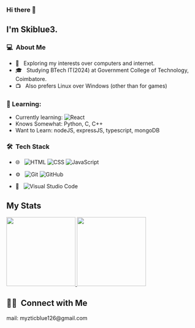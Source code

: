 ### Hi there 👋

## I'm Skiblue3.

### 💻 &nbsp;About Me 

- 🤔 &nbsp; Exploring my interests over computers and internet.
- 🎓 &nbsp; Studying BTech IT(2024) at Government College of Technology, Coimbatore.
- :tv: &nbsp; Also prefers Linux over Windows (other than for games)


### :blue_book: Learning: 
- Currently learning: ![React](https://img.shields.io/badge/-React-333333?style=flat&logo=react)
- Knows Somewhat: Python, C, C++
- Want to Learn: nodeJS, expressJS, typescript, mongoDB

### 🛠 &nbsp;Tech Stack

- 🌐 &nbsp;
  ![HTML](https://img.shields.io/badge/-HTML-333333?style=flat&logo=HTML5)
  ![CSS](https://img.shields.io/badge/-CSS-333333?style=flat&logo=CSS3&logoColor=1572B6)
  ![JavaScript](https://img.shields.io/badge/-JavaScript-333333?style=flat&logo=javascript)
  
- ⚙️ &nbsp;
  ![Git](https://img.shields.io/badge/-Git-333333?style=flat&logo=git)
  ![GitHub](https://img.shields.io/badge/-GitHub-333333?style=flat&logo=github)
- 🔧 &nbsp;
  ![Visual Studio Code](https://img.shields.io/badge/-Visual%20Studio%20Code-333333?style=flat&logo=visual-studio-code&logoColor=007ACC)


## My Stats
<p>
<a href="https://github.com/AVS1508">
  <img height="180em" src="https://github-readme-stats.vercel.app/api?username=skiblue3&show_icons=true&theme=radical" />
  <img height="180em" src="https://github-readme-stats-eight-theta.vercel.app/api/top-langs/?username=skiblue3&theme=radical&layout=compact&exclude_lang=java+r" />
</a>
</p>


##  🤝🏻 &nbsp;Connect with Me

<p>mail: myzticblue126@gmail.com</p>


<!--
**skiblue3/skiblue3** is a ✨ _special_ ✨ repository because its `README.md` (this file) appears on your GitHub profile.
